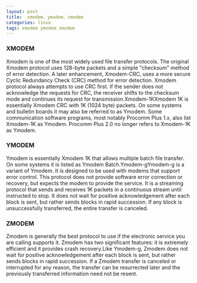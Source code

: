 ```yaml
---
layout: post
title:  xmodem、ymodem、zmodem
categories: linux
tags: xmodem ymodem zmodem
---
```


### XMODEM
Xmodem is one of the most widely used file transfer protocols. The original Xmodem protocol uses 128-byte packets and a simple "checksum" method of error detection. A later enhancement, Xmodem-CRC, uses a more secure Cyclic Redundancy Check (CRC) method for error detection. Xmodem protocol always attempts to use CRC first. If the sender does not acknowledge the requests for CRC, the receiver shifts to the checksum mode and continues its request for transmission.Xmodem-1KXmodem 1K is essentially Xmodem CRC with 1K (1024 byte) packets. On some systems and bulletin boards it may also be referred to as Ymodem. Some communication software programs, most notably Procomm Plus 1.x, also list Xmodem-1K as Ymodem. Procomm Plus 2.0 no longer refers to Xmodem-1K as Ymodem.

### YMODEM
Ymodem is essentially Xmodem 1K that allows multiple batch file transfer. On some systems it is listed as Ymodem Batch.Ymodem-gYmodem-g is a variant of Ymodem. It is designed to be used with modems that support error control. This protocol does not provide software error correction or recovery, but expects the modem to provide the service. It is a streaming protocol that sends and receives 1K packets in a continuous stream until instructed to stop. It does not wait for positive acknowledgement after each block is sent, but rather sends blocks in rapid succession. If any block is unsuccessfully transferred, the entire transfer is canceled.

### ZMODEM
Zmodem is generally the best protocol to use if the electronic service you are calling supports it. Zmodem has two significant features: it is extremely efficient and it provides crash recovery.Like Ymodem-g, Zmodem does not wait for positive acknowledgement after each block is sent, but rather sends blocks in rapid succession. If a Zmodem transfer is canceled or interrupted for any reason, the transfer can be resurrected later and the previously transferred information need not be resent.
